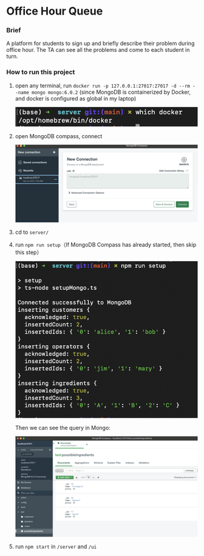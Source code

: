 # Office Hour Queue

### Brief

A platform for students to sign up and briefly describe their problem during office hour. The TA can see all the problems and come to each student in turn.

### How to run this project

1. open any terminal, run `docker run -p 127.0.0.1:27017:27017 -d --rm --name mongo mongo:6.0.2` (since MongoDB is containerized by Docker, and docker is configured as global in my laptop)
    
    ![Untitled](README-pics/Untitled.png)
    
2. open MongoDB compass, connect
    
    ![Untitled](README-pics/Untitled%201.png)
    
3. cd to `server/`
4. run `npm run setup`（If MongoDB Compass has already started, then skip this step）
    
    ![Untitled](README-pics/Untitled%202.png)
    
    Then we can see the query in Mongo:
    
    ![Untitled](README-pics/Untitled%203.png)
    
5. run `npm start` in `/server` and `/ui`